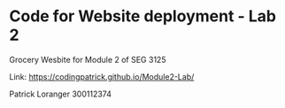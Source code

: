 # Code for Website deployment - Lab 2

Grocery Wesbite for Module 2 of SEG 3125

Link: https://codingpatrick.github.io/Module2-Lab/

Patrick Loranger 300112374

